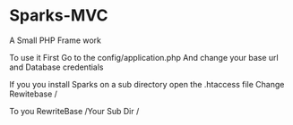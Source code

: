 Sparks-MVC
==========

A Small PHP Frame work

To use it First Go to the 
config/application.php 
And change your base url and Database credentials

If you you install Sparks on a sub directory 
open the .htaccess file Change Rewitebase / 

To you RewriteBase /Your Sub Dir /
